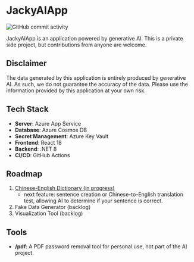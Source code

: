# JackyAIApp

![GitHub commit activity](https://img.shields.io/github/commit-activity/m/twjackysu/JackyAIApp)

JackyAIApp is an application powered by generative AI. This is a private side project, but contributions from anyone are welcome.

## Disclaimer

The data generated by this application is entirely produced by generative AI. As such, we do not guarantee the accuracy of the data. Please use the information provided by this application at your own risk.

## Tech Stack

- **Server**: Azure App Service
- **Database**: Azure Cosmos DB
- **Secret Management**: Azure Key Vault
- **Frontend**: React 18
- **Backend**: .NET 8
- **CI/CD**: GitHub Actions

## Roadmap

1. [Chinese-English Dictionary (in progress)](https://jackyai.azurewebsites.net/)
   - next feature: sentence creation or Chinese-to-English translation test, allowing AI to determine if your sentence is correct.
2. Fake Data Generator (backlog)
3. Visualization Tool (backlog)

## Tools

- **/pdf**: A PDF password removal tool for personal use, not part of the AI project.